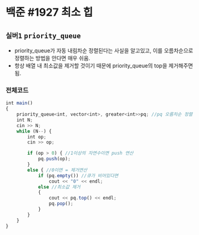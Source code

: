 # 백준 #1927 최소 힙
`실버1` `priority_queue`
---
- priority_queue가 자동 내림차순 정렬된다는 사실을 알고있고, 이를 오름차순으로 정렬하는 방법을 안다면 매우 쉬움.
- 항상 배열 내 최소값을 제거할 것이기 때문에 priority_queue의 top을 제거해주면 됨.

### 전체코드
```jsx
int main()
{
	priority_queue<int, vector<int>, greater<int>>pq; //pq 오름차순 정렬
	int N;
	cin >> N;
	while (N--) {
		int op;
		cin >> op;

		if (op > 0) { //1이상의 자연수이면 push 연산
			pq.push(op);
		}
		else { //0이면 = 제거연산
			if (pq.empty()) //큐가 비어있다면
				cout << "0" << endl;
			else //최소값 제거
			{
				cout << pq.top() << endl;
				pq.pop();
			}
		}
	}
}
```
